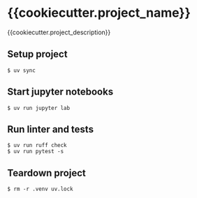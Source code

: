# {{cookiecutter.project_name}}

{{cookiecutter.project_description}}

## Setup project

    $ uv sync

## Start jupyter notebooks

    $ uv run jupyter lab

## Run linter and tests

    $ uv run ruff check
    $ uv run pytest -s

## Teardown project

    $ rm -r .venv uv.lock
